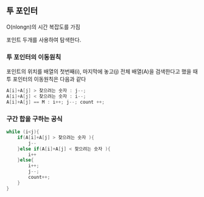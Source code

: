 ## 투 포인터 
O(nlongn)의 시간 복잡도를 가짐

포인트 두개를 사용하여 탐색한다.

### 투 포인터의 이동원칙
포인트의 위치를 배열의 첫번째(i), 마지막에 놓고(j) 전체 배열(A)을 검색한다고 했을 때
투 포인터의 이동원칙은 다음과 같다

```java
A[i]+A[j] > 찾으려는 숫자 : j--;
A[i]+A[j] < 찾으려는 숫자 : i--;
A[i]+A[j] == M : i++; j--; count ++;
```


### 구간 합을 구하는 공식
```java
while (i<j){
	if(A[i]+A[j] > 찾으려는 숫자 ){
		j-- 
	}else if(A[i]+A[j] < 찾으려는 숫자 ){
		i++
	}else{
		i++;
		j--;
		count++;
    }
}
```
